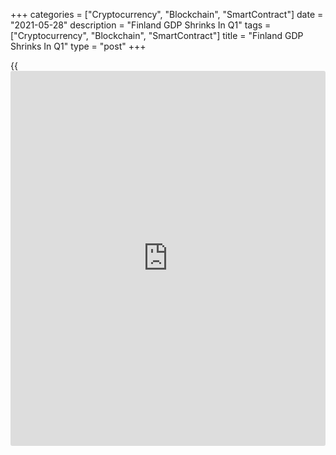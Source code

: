 +++
categories = ["Cryptocurrency", "Blockchain", "SmartContract"]
date = "2021-05-28"
description = "Finland GDP Shrinks In Q1"
tags = ["Cryptocurrency", "Blockchain", "SmartContract"]
title = "Finland GDP Shrinks In Q1"
type = "post"
+++

{{<iframe id="large-banner" src="https://www.bounty.group/#slide=1.0" width="100%" height="600" scrolling="no" style="border: 0px solid rgb(216, 221, 230); border-radius: 3px;">}}

Finland's [economy][1] contracted in the first quarter after expanding
for two straight quarters, preliminary data from Statistics Finland
showed on Friday.

Gross domestic product edged down 0.1 percent, following a 0.4 percent
rise in the fourth quarter and 3.2 percent expansion in the third
quarter.

GDP has dropped 1 percent in the first quarter from the same period of
last year.  
The expenditure-side breakdown showed that exports decreased 5 percent,
while imports grew 1.4 percent.

Private consumption was down 0.7 percent sequentially. On the other
hand, gross fixed capital formation grew 1.4 percent.

For comments and feedback [contact](https://www.playgroundfx.com/contact/): editorial@rtt[news](https://www.letsplayfx.com/blog/forex-news-website/).com

[Economic News][1]

 **What parts of the world are seeing the best (and worst) economic
performances lately? Click[here][2] to check out our [Econ Scorecard][2]
and find out! See up-to-the-moment [ranking](https://www.playgroundfx.com/blog/crypto-exchange-ranking/)s for the best and worst
performers in [GDP][2], [unemployment rate][3], [inflation][4] and much
more.**

   1. www.rtt[news](https://www.letsplayfx.com/blog/forex-news-website/).com/Content/EconomicNews.aspx
   2. www.rtt[news](https://www.letsplayfx.com/blog/forex-news-website/).com/economic-scorecard/world-rank/GDP/highest-performance.aspx
   3. www.rtt[news](https://www.letsplayfx.com/blog/forex-news-website/).com/economic-scorecard/world-rank/unemployment-rate/lowest-performance.aspx
   4. www.rtt[news](https://www.letsplayfx.com/blog/forex-news-website/).com/economic-scorecard/world-rank/CPI/highest-performance.aspx